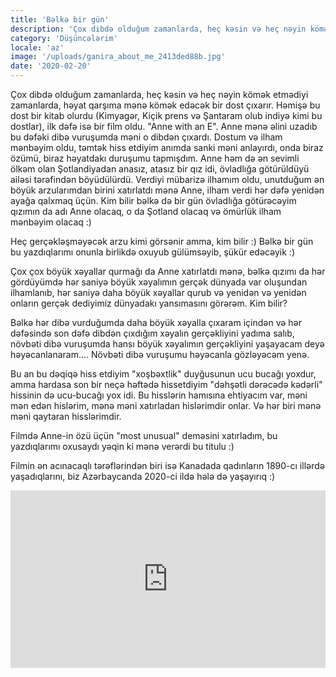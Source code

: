 ```yaml
---
title: 'Bəlkə bir gün'
description: 'Çox dibdə olduğum zamanlarda, heç kəsin və heç nəyin kömək etmədiyi zamanlarda, həyat qarşıma mənə kömək edəcək bir dost çıxarır.'
category: 'Düşüncələrim'
locale: 'az'
image: '/uploads/ganira_about_me_2413ded88b.jpg'
date: '2020-02-20'
---
```


Çox dibdə olduğum zamanlarda, heç kəsin və heç nəyin kömək etmədiyi zamanlarda, həyat qarşıma mənə kömək edəcək bir dost çıxarır. Həmişə bu dost bir kitab olurdu (Kimyagər, Kiçik prens və Şantaram olub indiyə kimi bu dostlar), ilk dəfə isə bir film oldu. "Anne with an E". Anne mənə əlini uzadıb bu  dəfəki dibə vuruşumda məni o dibdən çıxardı. Dostum və ilham mənbəyim oldu, təmtək hiss etdiyim anımda sanki məni anlayırdı, onda biraz özümü, biraz həyatdakı duruşumu tapmışdım. Anne həm də ən sevimli ölkəm olan Şotlandiyadan  anasız, atasız bir qız idi, övladlığa götürüldüyü ailəsi tərəfindən böyüdülürdü. Verdiyi mübarizə ilhamım oldu, unutduğum ən böyük arzularımdan birini xatırlatdı mənə Anne, ilham verdi hər dəfə yenidən ayağa qalxmaq üçün. Kim bilir bəlkə də bir gün övladlığa götürəcəyim qızımın da adı Anne olacaq, o da Şotland olacaq və ömürlük ilham mənbəyim olacaq :)

Heç gerçəkləşməyəcək arzu kimi görsənir amma, kim bilir :) Bəlkə bir gün bu yazdıqlarımı onunla birlikdə oxuyub gülümsəyib, şükür edəcəyik :)

Çox çox böyük xəyallar qurmağı da Anne xatırlatdı mənə, bəlkə qızımı da hər gördüyümdə hər saniyə böyük xəyalımın gerçək dünyada var oluşundan ilhamlanıb, hər saniyə daha böyük xəyallar qurub və yenidən və yenidən onların gerçək dediyimiz dünyadakı yansımasını görərəm. Kim bilir?

Bəlkə hər dibə vurduğumda daha böyük xəyalla çıxaram içindən və hər dəfəsində son dəfə dibdən çıxdığım xəyalın gerçəkliyini yadıma salıb, növbəti dibə vuruşumda hansı böyük xəyalımın gerçəkliyini yaşayacam deyə həyəcanlanaram.... Növbəti dibə vuruşumu həyəcanla gözləyəcəm yenə.

Bu an bu dəqiqə hiss etdiyim "xoşbəxtlik" duyğusunun ucu bucağı yoxdur, amma hardasa son bir neçə həftədə hissetdiyim "dəhşətli dərəcədə kədərli" hissinin də ucu-bucağı yox idi.  Bu hisslərin hamısına ehtiyacım var, məni mən edən hislərim, mənə məni xatırladan hislərimdir onlar. Və hər biri mənə məni qaytaran hisslərimdir.

Filmdə Anne-in özü üçün "most unusual" deməsini xatırladım, bu yazdıqlarımı oxusaydı yəqin ki mənə verərdi bu titulu :)

Filmin ən acınacaqlı tərəflərindən biri isə Kanadada qadınların 1890-cı illərdə yaşadıqlarını, biz Azərbaycanda 2020-ci ildə hələ də yaşayırıq :)

<style>.embed-container { position: relative; padding-bottom: 56.25%; height: 0; overflow: hidden; max-width: 100%; } .embed-container iframe, .embed-container object, .embed-container embed { position: absolute; top: 0; left: 0; width: 100%; height: 100%; }</style><div class='embed-container'><iframe src='https://www.youtube.com/embed//GfyViGAxCOQ' frameborder='0' allowfullscreen></iframe></div>
